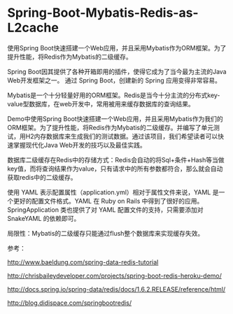 # Spring-Boot-Mybatis-Redis-as-L2cache
使用Spring Boot快速搭建一个Web应用，并且采用Mybatis作为ORM框架。为了提升性能，将Redis作为Mybatis的二级缓存。

Spring Boot因其提供了各种开箱即用的插件，使得它成为了当今最为主流的Java Web开发框架之一。
通过 Spring Boot，创建新的 Spring 应用变得非常容易。

Mybatis是一个十分轻量好用的ORM框架。Redis是当今十分主流的分布式key-value型数据库，在web开发中，常用被用来缓存数据库的查询结果。

Demo中使用Spring Boot快速搭建一个Web应用，并且采用Mybatis作为我们的ORM框架。为了提升性能，将Redis作为Mybatis的二级缓存。并编写了单元测试，用H2内存数据库来生成我们的测试数据。通过该项目，我们希望读者可以快速掌握现代化Java Web开发的技巧以及最佳实践。

数据库二级缓存在Redis中的存储方式：Redis会自动的将Sql+条件+Hash等当做key值，而将查询结果作为value，只有请求中的所有参数都符合，那么就会自动获取redis中的二级缓存。

使用 YAML 表示配置属性（application.yml）相对于属性文件来说，YAML 是一个更好的配置文件格式。YAML 在 Ruby on Rails 中得到了很好的应用。SpringApplication 类也提供了对 YAML 配置文件的支持，只需要添加对 SnakeYAML 的依赖即可。

局限性：Mybatis的二级缓存只能通过flush整个数据库来实现缓存失效。

参考：

http://www.baeldung.com/spring-data-redis-tutorial

http://chrisbaileydeveloper.com/projects/spring-boot-redis-heroku-demo/

http://docs.spring.io/spring-data/redis/docs/1.6.2.RELEASE/reference/html/

http://blog.didispace.com/springbootredis/


